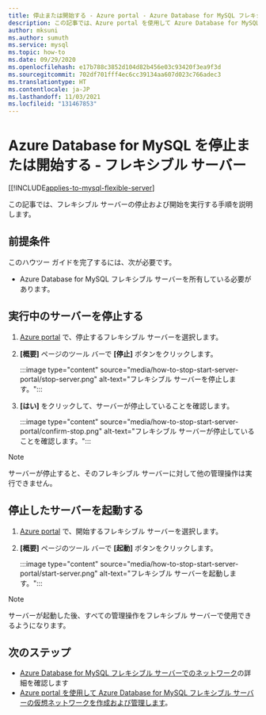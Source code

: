 ```yaml
---
title: 停止または開始する - Azure portal - Azure Database for MySQL フレキシブル サーバー
description: この記事では、Azure portal を使用して Azure Database for MySQL で操作を停止または開始する方法について説明します。
author: mksuni
ms.author: sumuth
ms.service: mysql
ms.topic: how-to
ms.date: 09/29/2020
ms.openlocfilehash: e17b788c3852d104d82b456e03c93420f3ea9f3d
ms.sourcegitcommit: 702df701fff4ec6cc39134aa607d023c766adec3
ms.translationtype: HT
ms.contentlocale: ja-JP
ms.lasthandoff: 11/03/2021
ms.locfileid: "131467853"
---
```

# <a name="stopstart-an-azure-database-for-mysql---flexible-server"></a>Azure Database for MySQL を停止または開始する - フレキシブル サーバー

[[!INCLUDE[applies-to-mysql-flexible-server](../includes/applies-to-mysql-flexible-server.md)]

この記事では、フレキシブル サーバーの停止および開始を実行する手順を説明します。

## <a name="prerequisites"></a>前提条件

このハウツー ガイドを完了するには、次が必要です。

-   Azure Database for MySQL フレキシブル サーバーを所有している必要があります。

## <a name="stop-a-running-server"></a>実行中のサーバーを停止する

1.  [Azure portal](https://portal.azure.com/) で、停止するフレキシブル サーバーを選択します。

2.  **[概要]** ページのツール バーで **[停止]** ボタンをクリックします。

    :::image type="content" source="media/how-to-stop-start-server-portal/stop-server.png" alt-text="フレキシブル サーバーを停止します。":::

3.  **[はい]** をクリックして、サーバーが停止していることを確認します。

    :::image type="content" source="media/how-to-stop-start-server-portal/confirm-stop.png" alt-text="フレキシブル サーバーが停止していることを確認します。":::

> [!NOTE]
> サーバーが停止すると、そのフレキシブル サーバーに対して他の管理操作は実行できません。

## <a name="start-a-stopped-server"></a>停止したサーバーを起動する

1.  [Azure portal](https://portal.azure.com/) で、開始するフレキシブル サーバーを選択します。

2.  **[概要]** ページのツール バーで **[起動]** ボタンをクリックします。

    :::image type="content" source="media/how-to-stop-start-server-portal/start-server.png" alt-text="フレキシブル サーバーを起動します。":::

> [!NOTE]
> サーバーが起動した後、すべての管理操作をフレキシブル サーバーで使用できるようになります。

## <a name="next-steps"></a>次のステップ
- [Azure Database for MySQL フレキシブル サーバーでのネットワーク](./concepts-networking.md)の詳細を確認します
- [Azure portal を使用して Azure Database for MySQL フレキシブル サーバーの仮想ネットワークを作成および管理します](./how-to-manage-virtual-network-portal.md)。

